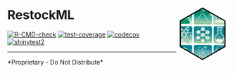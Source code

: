 # RestockML <img src="man/figures/logo.png" align="right" height="120" alt="" />


<!-- badges: start -->
[![R-CMD-check](https://github.com/r-data-science/RestockML/actions/workflows/R-CMD-check.yaml/badge.svg)](https://github.com/r-data-science/RestockML/actions/workflows/R-CMD-check.yaml)
[![test-coverage](https://github.com/r-data-science/RestockML/actions/workflows/test-coverage.yaml/badge.svg)](https://github.com/r-data-science/RestockML/actions/workflows/test-coverage.yaml)
[![codecov](https://codecov.io/gh/r-data-science/RestockML/graph/badge.svg?token=gPwSm973aM)](https://codecov.io/gh/r-data-science/RestockML)
[![shinytest2](https://github.com/r-data-science/RestockML/actions/workflows/shinytest2.yaml/badge.svg)](https://github.com/r-data-science/RestockML/actions/workflows/shinytest2.yaml)
<!-- badges: end -->

------------------------------------------------------------------------

\*Proprietary - Do Not Distribute\*
